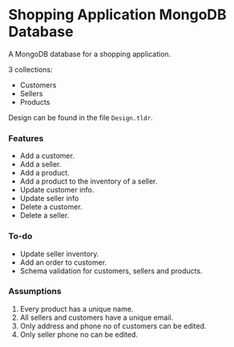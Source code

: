 # Shopping Application MongoDB Database

A MongoDB database for a shopping application.

3 collections:
* Customers
* Sellers
* Products

Design can be found in the file `Design.tldr`.

### Features

* Add a customer.
* Add a seller.
* Add a product.
* Add a product to the inventory of a seller.
* Update customer info.
* Update seller info
* Delete a customer.
* Delete a seller.

### To-do
* Update seller inventory.
* Add an order to customer.
* Schema validation for customers, sellers and products.

### Assumptions

1. Every product has a unique name.
2. All sellers and customers have a unique email.
3. Only address and phone no of customers can be edited.
4. Only seller phone no can be edited.